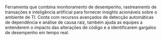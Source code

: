 Ferramenta que combina monitoramento de desempenho, rastreamento de transações e inteligência artificial para fornecer insights acionáveis sobre o ambiente de TI. Conta com recursos avançados de detecção automáticas de dependência e análise de causa raiz, também ajuda as equipes a entenderem o impacto das alterações de código e a identificarem gargalos de desempenho em tempo real.